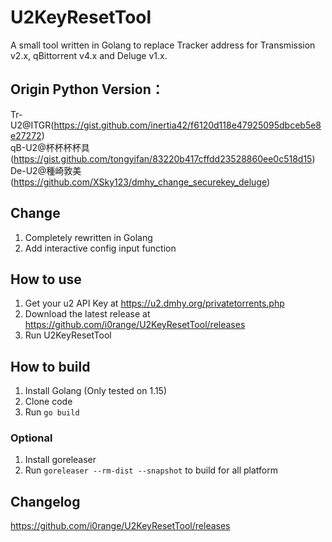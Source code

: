 # U2KeyResetTool

A small tool written in Golang to replace Tracker address for Transmission v2.x, qBittorrent v4.x and Deluge v1.x.

## Origin Python Version：
Tr-U2@ITGR(https://gist.github.com/inertia42/f6120d118e47925095dbceb5e8e27272)  
qB-U2@杯杯杯杯具(https://gist.github.com/tongyifan/83220b417cffdd23528860ee0c518d15)
De-U2@種崎敦美(https://github.com/XSky123/dmhy_change_securekey_deluge)

## Change
1. Completely rewritten in Golang
2. Add interactive config input function

## How to use
1. Get your u2 API Key at https://u2.dmhy.org/privatetorrents.php
2. Download the latest release at https://github.com/i0range/U2KeyResetTool/releases
3. Run U2KeyResetTool

## How to build
1. Install Golang (Only tested on 1.15)
2. Clone code
3. Run `go build`

### Optional
1. Install goreleaser
2. Run `goreleaser --rm-dist --snapshot` to build for all platform

## Changelog
https://github.com/i0range/U2KeyResetTool/releases